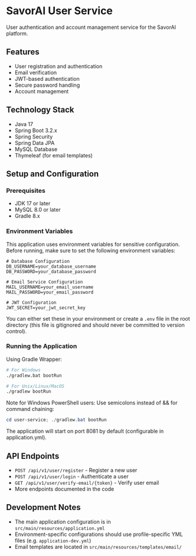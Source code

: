 # SavorAI User Service

User authentication and account management service for the SavorAI platform.

## Features

- User registration and authentication
- Email verification
- JWT-based authentication
- Secure password handling
- Account management

## Technology Stack

- Java 17
- Spring Boot 3.2.x
- Spring Security
- Spring Data JPA
- MySQL Database
- Thymeleaf (for email templates)

## Setup and Configuration

### Prerequisites

- JDK 17 or later
- MySQL 8.0 or later
- Gradle 8.x

### Environment Variables

This application uses environment variables for sensitive configuration. Before running, make sure to set the following environment variables:

```
# Database Configuration
DB_USERNAME=your_database_username
DB_PASSWORD=your_database_password

# Email Service Configuration
MAIL_USERNAME=your_email_username
MAIL_PASSWORD=your_email_password

# JWT Configuration
JWT_SECRET=your_jwt_secret_key
```

You can either set these in your environment or create a `.env` file in the root directory (this file is gitignored and should never be committed to version control).

### Running the Application

Using Gradle Wrapper:

```bash
# For Windows
./gradlew.bat bootRun

# For Unix/Linux/MacOS
./gradlew bootRun
```

Note for Windows PowerShell users: Use semicolons instead of && for command chaining:
```powershell
cd user-service; ./gradlew.bat bootRun
```

The application will start on port 8081 by default (configurable in application.yml).

## API Endpoints

- `POST /api/v1/user/register` - Register a new user
- `POST /api/v1/user/login` - Authenticate a user
- `GET /api/v1/user/verify-email/{token}` - Verify user email
- More endpoints documented in the code

## Development Notes

- The main application configuration is in `src/main/resources/application.yml`
- Environment-specific configurations should use profile-specific YML files (e.g. `application-dev.yml`)
- Email templates are located in `src/main/resources/templates/email/` 